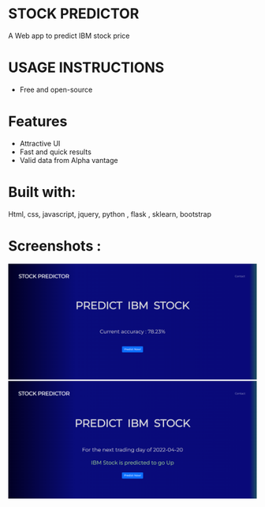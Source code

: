 # STOCK PREDICTOR
  A Web app to predict IBM stock price
  
# USAGE INSTRUCTIONS
  * Free and open-source
   
# Features
  * Attractive UI
  * Fast and quick results
  * Valid data from Alpha vantage
  
# Built with:
  Html, css, javascript, jquery, python , flask , sklearn, bootstrap
  
# Screenshots :

<img src = 'https://github.com/mharrish7/stock_predictor/blob/main/stock%20market%20pred/screenshots/1.png?raw=true' />
<img src = 'https://github.com/mharrish7/stock_predictor/blob/main/stock%20market%20pred/screenshots/2.png?raw=true' />








